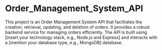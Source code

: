 # Order_Management_System_API
This project is an Order Management System API that facilitates the creation, retrieval, updating, and deletion of orders. It provides a robust backend service for managing orders efficiently. The API is built using [insert your technology stack, e.g., Node.js and Express] and interacts with a [mention your database type, e.g., MongoDB] database.
